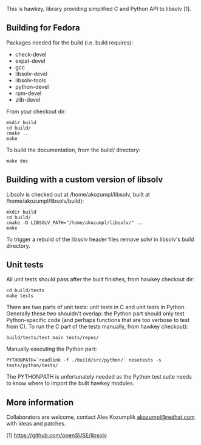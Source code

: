 This is hawkey, library providing simplified C and Python API to libsolv
[1].

## Building for Fedora

Packages needed for the build (i.e. build requires):
* check-devel
* expat-devel
* gcc
* libsolv-devel
* libsolv-tools
* python-devel
* rpm-devel
* zlib-devel

From your checkout dir:

    mkdir build
    cd build/
    cmake ..
    make

To build the documentation, from the build/ directory:

    make doc

## Building with a custom version of libsolv

Libsolv is checked out at /home/akozumpl/libsolv, built at
/home/akozumpl/libsolv/build):

    mkdir build
    cd build/
    cmake -D LIBSOLV_PATH="/home/akozumpl/libsolv/" ..
    make

To trigger a rebuild of the libsolv header files remove solv/ in libsolv's build
directory.

## Unit tests

All unit tests should pass after the built finishes, from hawkey checkout dir:

    cd build/tests
    make tests

There are two parts of unit tests: unit tests in C and unit tests in
Python. Generally these two shouldn't overlap: the Python part should only test
Python-specific code (and perhaps functions that are too verbose to test from
C). To run the C part of the tests manually, from hawkey checkout):

    build/tests/test_main tests/repos/

Manually executing the Python part:

    PYTHONPATH=`readlink -f ./build/src/python/` nosetests -s tests/python/tests/

The PYTHONPATH is unfortunately needed as the Python test suite needs to know
where to import the built hawkey modules.

## More information

Collaborators are welcome, contact Ales Kozumplik <akozumpl@redhat.com> with
ideas and patches.

[1] https://github.com/openSUSE/libsolv
